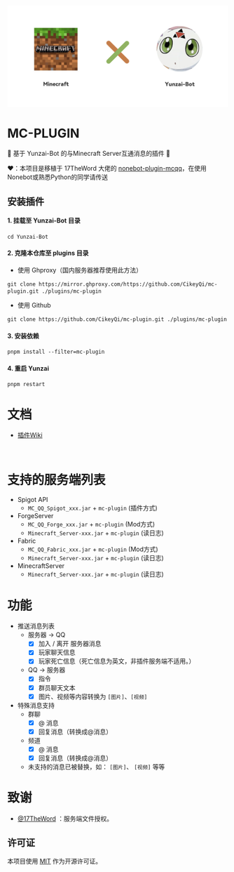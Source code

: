 <p align="center">
  </a>
    <img src="./resources/readme/header.png">
  </a>
</p>

# MC-PLUGIN

🎉 基于 Yunzai-Bot 的与Minecraft Server互通消息的插件 🎉

❤：本项目是移植于 17TheWord 大佬的 [nonebot-plugin-mcqq](https://github.com/17TheWord/nonebot-plugin-mcqq)，在使用Nonebot或熟悉Python的同学请传送

## 安装插件

#### 1. 挂载至 Yunzai-Bot 目录

```
cd Yunzai-Bot
```

#### 2. 克隆本仓库至 plugins 目录

- 使用 Ghproxy（国内服务器推荐使用此方法）

```
git clone https://mirror.ghproxy.com/https://github.com/CikeyQi/mc-plugin.git ./plugins/mc-plugin
```

- 使用 Github

```
git clone https://github.com/CikeyQi/mc-plugin.git ./plugins/mc-plugin
```

#### 3. 安装依赖

```
pnpm install --filter=mc-plugin
```

#### 4. 重启 Yunzai

```
pnpm restart
```

# 文档

- [插件Wiki](https://github.com/CikeyQi/mc-plugin/wiki)

<br>

# 支持的服务端列表

- Spigot API
    - `MC_QQ_Spigot_xxx.jar` + `mc-plugin` (插件方式)
- ForgeServer
    - `MC_QQ_Forge_xxx.jar` + `mc-plugin` (Mod方式)
    - `Minecraft_Server-xxx.jar` + `mc-plugin` (读日志)
- Fabric
    - `MC_QQ_Fabric_xxx.jar` + `mc-plugin` (Mod方式)
    - `Minecraft_Server-xxx.jar` + `mc-plugin` (读日志)
- MinecraftServer
    - `Minecraft_Server-xxx.jar` + `mc-plugin` (读日志)

# 功能

- 推送消息列表
    - 服务器 -> QQ
        - [x] 加入 / 离开 服务器消息
        - [x] 玩家聊天信息
        - [x] 玩家死亡信息（死亡信息为英文，非插件服务端不适用。）
    - QQ -> 服务器
        - [x] 指令
        - [x] 群员聊天文本
        - [x] 图片、视频等内容转换为 `[图片]`、`[视频]`

- 特殊消息支持
    - 群聊
        - [x] @ 消息
        - [x] 回复消息（转换成@消息）
    - 频道
        - [x] @ 消息
        - [x] 回复消息（转换成@消息）
    - 未支持的消息已被替换，如： `[图片]`、 `[视频]` 等等

# 致谢

- [@17TheWord](https://github.com/17TheWord) ：服务端文件授权。

## 许可证

本项目使用 [MIT](./LICENSE) 作为开源许可证。
